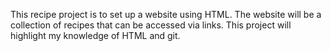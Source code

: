 This recipe project is to set up a website using HTML. The website will be
a collection of recipes that can be accessed via links. This project will
highlight my knowledge of HTML and git.
